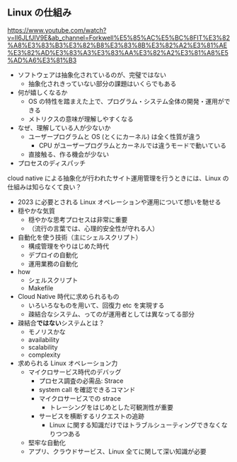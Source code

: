 ## Linux の仕組み

https://www.youtube.com/watch?v=Il6JLfJIV9E&ab_channel=Forkwell%E5%85%AC%E5%BC%8FIT%E3%82%A8%E3%83%B3%E3%82%B8%E3%83%8B%E3%82%A2%E3%81%AE%E3%82%AD%E3%83%A3%E3%83%AA%E3%82%A2%E3%81%A8%E5%AD%A6%E3%81%B3

- ソフトウェアは抽象化されているのが、完璧ではない
  - 抽象化されきっていない部分の課題はいくらでもある
- 何が嬉しくなるか
  - OS の特性を踏まえた上で、プログラム・システム全体の開発・運用ができる
  - メトリクスの意味が理解しやすくなる
- なぜ、理解している人が少ないか
  - ユーザープログラムと OS (とくにカーネル) は全く性質が違う
    - CPU がユーザープログラムとカーネルでは違うモードで動いている
  - 直接触る、作る機会が少ない
- プロセスのディスパッチ

cloud native による抽象化が行われたサイト運用管理を行うときには、Linux の仕組みは知らなくて良い？

- 2023 に必要とされる Linux オペレーションや運用について想いを馳せる
- 穏やかな気質
  - 穏やかな思考プロセスは非常に重要
  - （流行の言葉では、心理的安全性が守れる人）
- 自動化を使う技術（主にシェルスクリプト）
  - 構成管理をやりはじめた時代
  - デプロイの自動化
  - 運用業務の自動化
- how
  - シェルスクリプト
  - Makefile
- Cloud Native 時代に求められるもの
  - いろいろなものを用いて、回復力 etc を実現する
  - 疎結合なシステム、ってのが運用者としては異なってる部分
- 疎結合**ではない**システムとは？
  - モノリスかな
  - availability
  - scalability
  - complexity
- 求められる Linux オペレーション力
  - マイクロサービス時代のデバッグ
    - プロセス調査の必需品: Strace
    - system call を確認できるコマンド
    - マイクロサービスでの strace
      - トレーシングをはじめとした可観測性が重要
    - サービスを横断するリクエストの追跡
      - Linux に関する知識だけではトラブルシューティングできなくなりつつある
  - 堅牢な自動化
  - アプリ、クラウドサービス、Linux 全てに関して深い知識が必要

